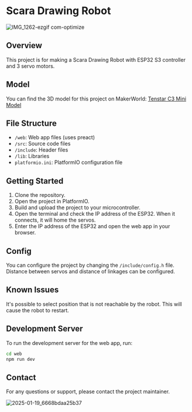 # Scara Drawing Robot

![IMG_1262-ezgif com-optimize](https://github.com/user-attachments/assets/8ba335ce-78a2-4f69-bf28-65f6955566e9)

## Overview

This project is for making a Scara Drawing Robot with ESP32 S3 controller and 3 servo motors.

## Model

You can find the 3D model for this project on MakerWorld:
[Tenstar C3 Mini Model](https://makerworld.com/en/models/978425)

## File Structure

- `/web`: Web app files (uses preact)
- `/src`: Source code files
- `/include`: Header files
- `/lib`: Libraries
- `platformio.ini`: PlatformIO configuration file

## Getting Started

1. Clone the repository.
2. Open the project in PlatformIO.
3. Build and upload the project to your microcontroller.
4. Open the terminal and check the IP address of the ESP32. When it connects, it will home the servos.
5. Enter the IP address of the ESP32 and open the web app in your browser.

## Config

You can configure the project by changing the `/include/config.h` file.
Distance between servos and distance of linkages can be configured.

## Known Issues

It's possible to select position that is not reachable by the robot. This will cause the robot to restart.

## Development Server

To run the development server for the web app, run:

```sh
cd web
npm run dev
```

## Contact

For any questions or support, please contact the project maintainer.

![2025-01-19_6668bdaa25b37](https://github.com/user-attachments/assets/8b4d329f-8c22-412f-94e3-f2f5626df43d)
